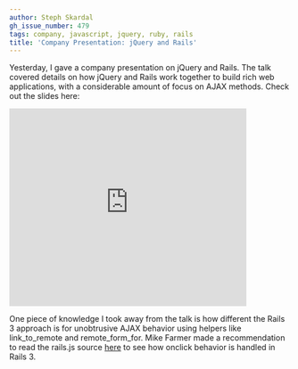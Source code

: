 ```yaml
---
author: Steph Skardal
gh_issue_number: 479
tags: company, javascript, jquery, ruby, rails
title: 'Company Presentation: jQuery and Rails'
---
```


Yesterday, I gave a company presentation on jQuery and Rails. The talk covered details on how jQuery and Rails work together to build rich web applications, with a considerable amount of focus on AJAX methods. Check out the slides here:

<iframe frameborder="0" height="355" marginheight="0" marginwidth="0" scrolling="no" src="http://www.slideshare.net/slideshow/embed_code/8576011" width="425"></iframe>

One piece of knowledge I took away from the talk is how different the Rails 3 approach is for unobtrusive AJAX behavior using helpers like link_to_remote and remote_form_for. Mike Farmer made a recommendation to read the rails.js source [here](https://github.com/rails/jquery-ujs/blob/master/src/rails.js) to see how onclick behavior is handled in Rails 3.
